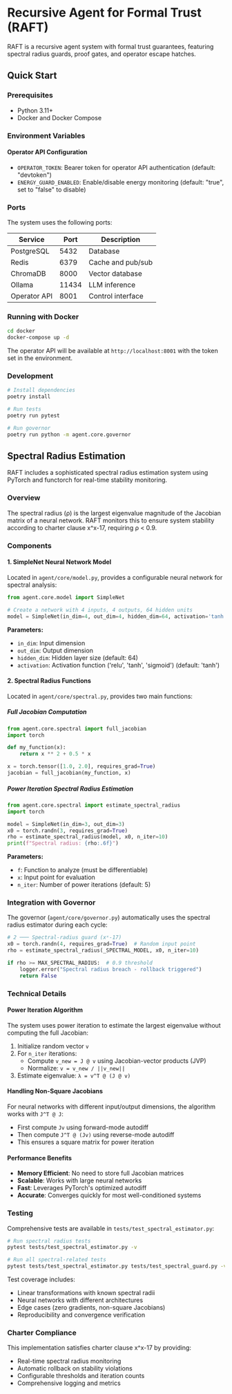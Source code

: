 # Recursive Agent for Formal Trust (RAFT)

RAFT is a recursive agent system with formal trust guarantees, featuring spectral radius guards, proof gates, and operator escape hatches.

## Quick Start

### Prerequisites
- Python 3.11+
- Docker and Docker Compose

### Environment Variables

#### Operator API Configuration
- `OPERATOR_TOKEN`: Bearer token for operator API authentication (default: "devtoken")
- `ENERGY_GUARD_ENABLED`: Enable/disable energy monitoring (default: "true", set to "false" to disable)

### Ports

The system uses the following ports:

| Service | Port | Description |
|---------|------|-------------|
| PostgreSQL | 5432 | Database |
| Redis | 6379 | Cache and pub/sub |
| ChromaDB | 8000 | Vector database |
| Ollama | 11434 | LLM inference |
| Operator API | 8001 | Control interface |

### Running with Docker

```bash
cd docker
docker-compose up -d
```

The operator API will be available at `http://localhost:8001` with the token set in the environment.

### Development

```bash
# Install dependencies
poetry install

# Run tests
poetry run pytest

# Run governor
poetry run python -m agent.core.governor
```

## Spectral Radius Estimation

RAFT includes a sophisticated spectral radius estimation system using PyTorch and functorch for real-time stability monitoring.

### Overview

The spectral radius (ρ) is the largest eigenvalue magnitude of the Jacobian matrix of a neural network. RAFT monitors this to ensure system stability according to charter clause x^x-17, requiring ρ < 0.9.

### Components

#### 1. SimpleNet Neural Network Model

Located in `agent/core/model.py`, provides a configurable neural network for spectral analysis:

```python
from agent.core.model import SimpleNet

# Create a network with 4 inputs, 4 outputs, 64 hidden units
model = SimpleNet(in_dim=4, out_dim=4, hidden_dim=64, activation='tanh')
```

**Parameters:**
- `in_dim`: Input dimension
- `out_dim`: Output dimension  
- `hidden_dim`: Hidden layer size (default: 64)
- `activation`: Activation function ('relu', 'tanh', 'sigmoid') (default: 'tanh')

#### 2. Spectral Radius Functions

Located in `agent/core/spectral.py`, provides two main functions:

##### Full Jacobian Computation
```python
from agent.core.spectral import full_jacobian
import torch

def my_function(x):
    return x ** 2 + 0.5 * x

x = torch.tensor([1.0, 2.0], requires_grad=True)
jacobian = full_jacobian(my_function, x)
```

##### Power Iteration Spectral Radius Estimation
```python
from agent.core.spectral import estimate_spectral_radius
import torch

model = SimpleNet(in_dim=3, out_dim=3)
x0 = torch.randn(3, requires_grad=True)
rho = estimate_spectral_radius(model, x0, n_iter=10)
print(f"Spectral radius: {rho:.6f}")
```

**Parameters:**
- `f`: Function to analyze (must be differentiable)
- `x`: Input point for evaluation
- `n_iter`: Number of power iterations (default: 5)

### Integration with Governor

The governor (`agent/core/governor.py`) automatically uses the spectral radius estimator during each cycle:

```python
# 2 ─── Spectral‑radius guard (xˣ‑17)
x0 = torch.randn(4, requires_grad=True)  # Random input point
rho = estimate_spectral_radius(_SPECTRAL_MODEL, x0, n_iter=10)

if rho >= MAX_SPECTRAL_RADIUS:  # 0.9 threshold
    logger.error("Spectral radius breach - rollback triggered")
    return False
```

### Technical Details

#### Power Iteration Algorithm

The system uses power iteration to estimate the largest eigenvalue without computing the full Jacobian:

1. Initialize random vector `v`
2. For `n_iter` iterations:
   - Compute `v_new = J @ v` using Jacobian-vector products (JVP)
   - Normalize: `v = v_new / ||v_new||`
3. Estimate eigenvalue: `λ = v^T @ (J @ v)`

#### Handling Non-Square Jacobians

For neural networks with different input/output dimensions, the algorithm works with `J^T @ J`:

- First compute `Jv` using forward-mode autodiff
- Then compute `J^T @ (Jv)` using reverse-mode autodiff  
- This ensures a square matrix for power iteration

#### Performance Benefits

- **Memory Efficient**: No need to store full Jacobian matrices
- **Scalable**: Works with large neural networks
- **Fast**: Leverages PyTorch's optimized autodiff
- **Accurate**: Converges quickly for most well-conditioned systems

### Testing

Comprehensive tests are available in `tests/test_spectral_estimator.py`:

```bash
# Run spectral radius tests
pytest tests/test_spectral_estimator.py -v

# Run all spectral-related tests  
pytest tests/test_spectral_estimator.py tests/test_spectral_guard.py -v
```

Test coverage includes:
- Linear transformations with known spectral radii
- Neural networks with different architectures
- Edge cases (zero gradients, non-square Jacobians)
- Reproducibility and convergence verification

### Charter Compliance

This implementation satisfies charter clause x^x-17 by providing:
- Real-time spectral radius monitoring
- Automatic rollback on stability violations
- Configurable thresholds and iteration counts
- Comprehensive logging and metrics

